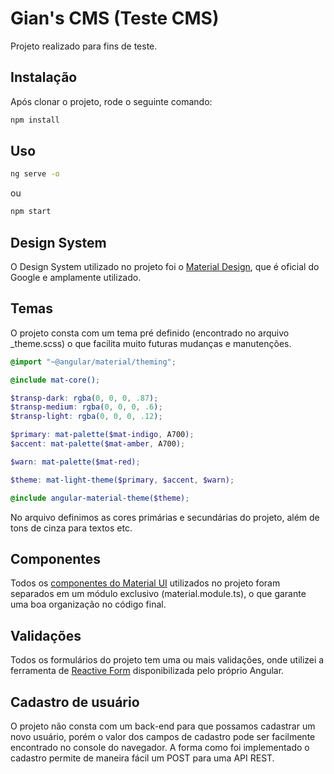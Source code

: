 # Gian's CMS (Teste CMS)

Projeto realizado para fins de teste.

## Instalação
Após clonar o projeto, rode o seguinte comando:
```bash
npm install
```

## Uso
```bash
ng serve -o
```
ou
```bash
npm start
```

## Design System
O Design System utilizado no projeto foi o [Material Design](https://material.io/), que é oficial do Google e amplamente utilizado.

## Temas
O projeto consta com um tema pré definido (encontrado no arquivo _theme.scss) o que facilita muito futuras mudanças e manutenções.
```scss
@import "~@angular/material/theming";

@include mat-core();

$transp-dark: rgba(0, 0, 0, .87);
$transp-medium: rgba(0, 0, 0, .6);
$transp-light: rgba(0, 0, 0, .12);

$primary: mat-palette($mat-indigo, A700);
$accent: mat-palette($mat-amber, A700);

$warn: mat-palette($mat-red);

$theme: mat-light-theme($primary, $accent, $warn);

@include angular-material-theme($theme);

```
No arquivo definimos as cores primárias e secundárias do projeto, além de tons de cinza para textos etc.

## Componentes
Todos os [componentes do Material UI](https://material.angular.io/components/categories) utilizados no projeto foram separados em um módulo exclusivo (material.module.ts), o que garante uma boa organização no código final.

## Validações
Todos os formulários do projeto tem uma ou mais validações, onde utilizei a ferramenta de [Reactive Form](https://angular.io/guide/reactive-forms) disponibilizada pelo próprio Angular.

## Cadastro de usuário
O projeto não consta com um back-end para que possamos cadastrar um novo usuário, porém o valor dos campos de cadastro pode ser facilmente encontrado no console do navegador. A forma como foi implementado o cadastro permite de maneira fácil um POST para uma API REST.
